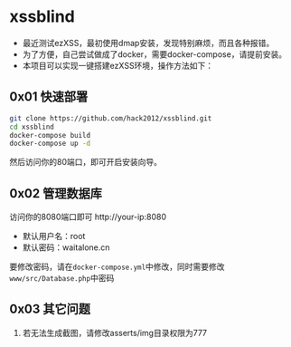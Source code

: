 # xssblind
- 最近测试ezXSS，最初使用dmap安装，发现特别麻烦，而且各种报错。
- 为了方便，自己尝试做成了docker，需要docker-compose，请提前安装。
- 本项目可以实现一键搭建ezXSS环境，操作方法如下：

## 0x01 快速部署

```bash
git clone https://github.com/hack2012/xssblind.git
cd xssblind
docker-compose build
docker-compose up -d
```

然后访问你的80端口，即可开启安装向导。

## 0x02 管理数据库
访问你的8080端口即可 http://your-ip:8080
- 默认用户名：root
- 默认密码：waitalone.cn

要修改密码，请在`docker-compose.yml`中修改，同时需要修改`www/src/Database.php`中密码

## 0x03 其它问题
1. 若无法生成截图，请修改asserts/img目录权限为777

